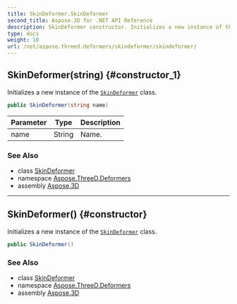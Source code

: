 ```yaml
---
title: SkinDeformer.SkinDeformer
second_title: Aspose.3D for .NET API Reference
description: SkinDeformer constructor. Initializes a new instance of the SkinDeformer class
type: docs
weight: 10
url: /net/aspose.threed.deformers/skindeformer/skindeformer/
---
```

## SkinDeformer(string) {#constructor_1}

Initializes a new instance of the [`SkinDeformer`](../) class.

```csharp
public SkinDeformer(string name)
```

| Parameter | Type | Description |
| --- | --- | --- |
| name | String | Name. |

### See Also

* class [SkinDeformer](../)
* namespace [Aspose.ThreeD.Deformers](../../skindeformer/)
* assembly [Aspose.3D](../../../)

---

## SkinDeformer() {#constructor}

Initializes a new instance of the [`SkinDeformer`](../) class.

```csharp
public SkinDeformer()
```

### See Also

* class [SkinDeformer](../)
* namespace [Aspose.ThreeD.Deformers](../../skindeformer/)
* assembly [Aspose.3D](../../../)


